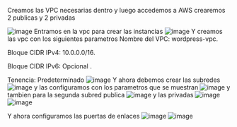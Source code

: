 
Creamos las VPC necesarias dentro y luego accedemos a AWS 
crearemos 2 publicas y 2 privadas

![image](https://github.com/user-attachments/assets/110d3ebc-2772-42e4-824a-320398ec7a56)
Entramos en la vpc para crear las instancias 
![image](https://github.com/user-attachments/assets/2e7cecf8-28bb-44e0-b377-ea042035d25b)
Y creamos las vpc con los siguientes parametros 
Nombre del VPC: wordpress-vpc.

Bloque CIDR IPv4: 10.0.0.0/16.

Bloque CIDR IPv6: Opcional .

Tenencia: Predeterminado
![image](https://github.com/user-attachments/assets/06fc1f87-fa0a-4d43-a952-bd950aa9cd0d)
Y ahora debemos crear las subredes 
![image](https://github.com/user-attachments/assets/f51d79d3-92a6-4c30-aec1-84678b993a74)
y las configuramos con los parametros que se muestran 
![image](https://github.com/user-attachments/assets/bc5b9031-8438-49fe-85b6-60c78e2f0059)
y tambien para la segunda subred publica 
![image](https://github.com/user-attachments/assets/9ace1b41-6c91-42b5-83cd-f8d070caba20)
y las privadas 
![image](https://github.com/user-attachments/assets/9d5bd98f-13b5-478b-bf5c-fc59419b4a6a)
![image](https://github.com/user-attachments/assets/05bf105f-de4b-4c97-a831-17f2c21f3479)

Y ahora configuramos las puertas de enlaces 
![image](https://github.com/user-attachments/assets/35b80d23-5209-430d-8e08-63a4f2bf5c89)
![image](https://github.com/user-attachments/assets/922be5aa-37d7-4e1d-a2ab-c6193cae0448)
